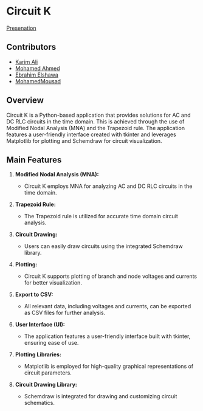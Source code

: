 # Circuit K

[Presenation](https://drive.google.com/file/d/1eQAyVKRvuDwLVdyVxhJGxN_QmtyWez5c/view?usp=sharing)

## Contributors

- [Karim Ali](https://github.com/karimali03)
- [Mohamed Ahmed](https://github.com/mohamed20o03)
- [Ebrahim Elshawa](https://github.com/EbrahimElShawa)
- [MohamedMousad](https://github.com/MohamedMousad)

## Overview

Circuit K is a Python-based application that provides solutions for AC and DC RLC circuits in the time domain. This is achieved through the use of Modified Nodal Analysis (MNA) and the Trapezoid rule. The application features a user-friendly interface created with tkinter and leverages Matplotlib for plotting and Schemdraw for circuit visualization.

## Main Features

1. **Modified Nodal Analysis (MNA):**
   - Circuit K employs MNA for analyzing AC and DC RLC circuits in the time domain.

2. **Trapezoid Rule:**
   - The Trapezoid rule is utilized for accurate time domain circuit analysis.

3. **Circuit Drawing:**
   - Users can easily draw circuits using the integrated Schemdraw library.

4. **Plotting:**
   - Circuit K supports plotting of branch and node voltages and currents for better visualization.

5. **Export to CSV:**
   - All relevant data, including voltages and currents, can be exported as CSV files for further analysis.

6. **User Interface (UI):**
   - The application features a user-friendly interface built with tkinter, ensuring ease of use.

7. **Plotting Libraries:**
   - Matplotlib is employed for high-quality graphical representations of circuit parameters.

8. **Circuit Drawing Library:**
   - Schemdraw is integrated for drawing and customizing circuit schematics.


